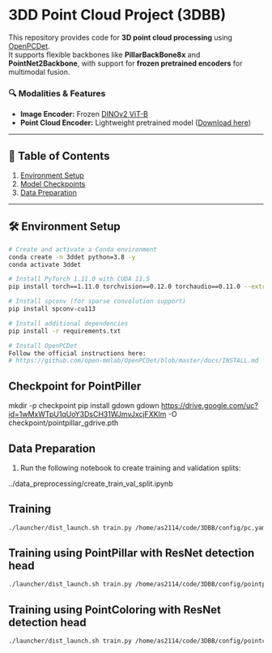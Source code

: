# 3DD Point Cloud Project (3DBB)

This repository provides code for **3D point cloud processing** using [OpenPCDet](https://github.com/open-mmlab/OpenPCDet).  
It supports flexible backbones like **PillarBackBone8x** and **PointNet2Backbone**, with support for **frozen pretrained encoders** for multimodal fusion.

### 🔍 Modalities & Features
- **Image Encoder:** Frozen [DINOv2 ViT-B](https://arxiv.org/abs/2304.07193)  
- **Point Cloud Encoder:** Lightweight pretrained model ([Download here](https://drive.google.com/file/d/1wMxWTpU1qUoY3DsCH31WJmvJxcjFXKlm/view?usp=sharing))

---

## 📑 Table of Contents
1. [Environment Setup](#environment-setup) 
2. [Model Checkpoints](#model-checkpoints)  
3. [Data Preparation](#data-preparation)  

---

## 🛠️ Environment Setup

```bash
# Create and activate a Conda environment
conda create -n 3ddet python=3.8 -y
conda activate 3ddet

# Install PyTorch 1.11.0 with CUDA 11.5
pip install torch==1.11.0 torchvision==0.12.0 torchaudio==0.11.0 --extra-index-url https://download.pytorch.org/whl/cu115

# Install spconv (for sparse convolution support)
pip install spconv-cu113

# Install additional dependencies
pip install -r requirements.txt

# Install OpenPCDet
Follow the official instructions here:
# https://github.com/open-mmlab/OpenPCDet/blob/master/docs/INSTALL.md
```
## Checkpoint for PointPiller
mkdir -p checkpoint
pip install gdown
gdown https://drive.google.com/uc?id=1wMxWTpU1qUoY3DsCH31WJmvJxcjFXKlm -O checkpoint/pointpillar_gdrive.pth

## Data Preparation

1. Run the following notebook to create training and validation splits:

../data_preprocessing/create_train_val_split.ipynb

## Training

```bash
./launcher/dist_launch.sh train.py /home/as2114/code/3DBB/config/pc.yaml 1

```

## Training using PointPillar with ResNet detection head

```bash
./launcher/dist_launch.sh train.py /home/as2114/code/3DBB/config/pointpillar.yaml 1

```

## Training using PointColoring with ResNet detection head

```bash
./launcher/dist_launch.sh train.py /home/as2114/code/3DBB/config/pointcoloring.yaml 1

```


